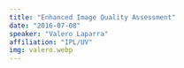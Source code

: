 ```yaml
---
title: "Enhanced Image Quality Assessment"
date: "2016-07-08"
speaker: "Valero Laparra"
affiliation: "IPL/UV"
img: valero.webp
---
```

